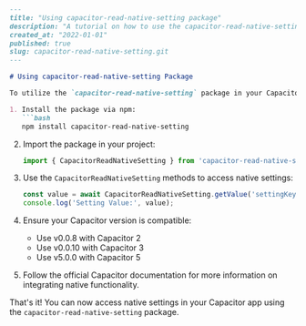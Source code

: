 ```markdown
---
title: "Using capacitor-read-native-setting package"
description: "A tutorial on how to use the capacitor-read-native-setting package for Capacitor apps."
created_at: "2022-01-01"
published: true
slug: capacitor-read-native-setting.git
---

# Using capacitor-read-native-setting Package

To utilize the `capacitor-read-native-setting` package in your Capacitor project, follow these steps:

1. Install the package via npm:
   ```bash
   npm install capacitor-read-native-setting
   ```

2. Import the package in your project:
   ```typescript
   import { CapacitorReadNativeSetting } from 'capacitor-read-native-setting';
   ```

3. Use the `CapacitorReadNativeSetting` methods to access native settings:
   ```typescript
   const value = await CapacitorReadNativeSetting.getValue('settingKey');
   console.log('Setting Value:', value);
   ```

4. Ensure your Capacitor version is compatible:
   - Use v0.0.8 with Capacitor 2
   - Use v0.0.10 with Capacitor 3
   - Use v5.0.0 with Capacitor 5

5. Follow the official Capacitor documentation for more information on integrating native functionality.

That's it! You can now access native settings in your Capacitor app using the `capacitor-read-native-setting` package.
```